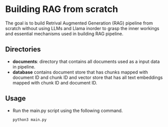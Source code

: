 # Building RAG from scratch
The goal is to build Retrival Augmented Generation (RAG) pipeline from scratch without using LLMs and Llama inorder to grasp the inner workings and essential mechanisms used in building RAG pipeline.

## Directories
- **documents**: directory that contains all documents used as a input data in pipeline.
- **database** contains document store that has chunks mapped with document ID and chunk ID and vector store that has all text embeddings mapped with chunk ID and document ID.

## Usage

- Run the main.py script using the following command. 
   ```
   python3 main.py
   ```     